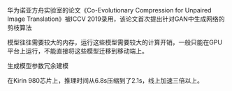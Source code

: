 

<!--
 * @version:
 * @Author:  StevenJokess https://github.com/StevenJokess
 * @Date: 2020-12-27 18:49:13
 * @LastEditors:  StevenJokess https://github.com/StevenJokess
 * @LastEditTime: 2020-12-27 18:50:28
 * @Description:
 * @TODO::
 * @Reference:https://www.zhihu.com/collection/533183923?page=3
-->

华为诺亚方舟实验室的论文《Co-Evolutionary Compression for Unpaired Image Translation》被ICCV 2019录用，该论文首次提出针对GAN中生成网络的剪枝算法

模型往往需要较大的内存，运行这些模型需要较大的计算开销，一般只能在GPU平台上运行，不能直接将这些模型迁移到移动端上。


生成模型参数冗余建模




在Kirin 980芯片上，推理时间从6.8s压缩到了2.1s，线上加速三倍以上。
